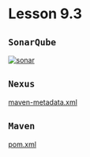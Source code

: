# Lesson 9.3

## `SonarQube`
[![sonar](https://i.postimg.cc/xjwMLx7C/sonar.png)](https://postimg.cc/c6cvSmdy)

## `Nexus`
[maven-metadata.xml](https://github.com/cryptowebsite/devops-netology/blob/main/maven-metadata.xml)

## `Maven`
[pom.xml](https://github.com/cryptowebsite/devops-netology/blob/main/pom.xml)
